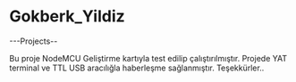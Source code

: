 # Gokberk_Yildiz
---Projects--

Bu proje NodeMCU Geliştirme kartıyla test edilip çalıştırılmıştır.
Projede YAT terminal ve TTL USB aracılığla haberleşme sağlanmıştır.
Teşekkürler..
 

